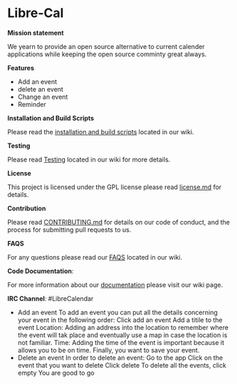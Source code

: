 # Libre-Cal



**Mission statement**

We yearn to provide an open source alternative to current calender applications while keeping the open source comminty great always.


**Features**
- Add an event
- delete an event 
- Change an event
- Reminder


**Installation and Build Scripts**

Please read the [installation and build scripts](https://github.com/qariane/Libre-Cal/wiki/Installation-and-Build-Scripts) located in our wiki.

**Testing**

Please read [Testing](https://github.com/qariane/Libre-Cal/wiki/TESTING) located in our wiki for more details.


**License**

This project is licensed under the GPL license  please read [license.md](https://github.com/qariane/Libre-Cal/blob/master/LICENSE.md)  for details.


**Contribution**

Please read [CONTRIBUTING.md](https://github.com/qariane/Libre-Cal/blob/master/contribution.md) for details on our code of conduct, and the process for submitting pull requests to us.


**FAQS**

For any questions please read our [FAQS](https://github.com/qariane/Libre-Cal/wiki/FAQS) located in our wiki.


**Code Documentation**:

For more information about our [documentation](https://github.com/qariane/Libre-Cal/wiki/DOCUMENTATION) please visit our wiki page.


**IRC Channel**: #LibreCalendar 


- Add an event 
To add an event you can put all the details concerning your event in the following order: 
Click add an event
Add a titile to the event 
Location: Adding an address into the location to remember where the event will tak place and eventually use a map in case the location is not familiar.
Time: Adding the time of the event is important because it allows you to be on time.
Finally, you want to save your event.
- Delete an event
In order to delete an event:
Go to the app
Click on the event that you want to delete
Click delete
To delete all the events, click empty
You are good to go
